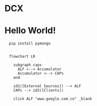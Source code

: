 # DCX

<h1> Hello World! </h1>

```python
  pip install pymongo
```

```mermaid
  
  flowchart LR
    
    subgraph caps
      ALF <--> Accumulator
      Accumulator <--> CAPs
    end
    
    id1([External Sources]) --> ALF
    CAPs --> id2([Clients])
   
    click ALF "www.google.com.co" _blank
    
  
```
